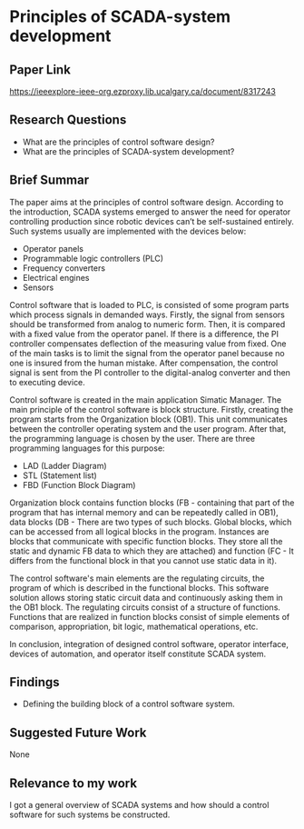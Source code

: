 # Principles of SCADA-system development
## Paper Link

https://ieeexplore-ieee-org.ezproxy.lib.ucalgary.ca/document/8317243

## Research Questions

- What are the principles of control software design?
- What are the principles of SCADA-system development?

## Brief Summar

The paper aims at the principles of control software design. According to the introduction, SCADA systems emerged to answer the need for operator controlling production since robotic devices can’t be self-sustained entirely. Such systems usually are implemented with the devices below:
- Operator panels
- Programmable logic controllers (PLC)
- Frequency converters
- Electrical engines
- Sensors

Control software that is loaded to PLC, is consisted of some program parts which process signals in demanded ways. Firstly, the signal from sensors should be transformed from analog to numeric form. Then, it is compared with a fixed value from the operator panel. If there is a difference, the PI controller compensates deflection of the measuring value from fixed. One of the main tasks is to limit the signal from the operator panel because no one is insured from the human mistake. After compensation, the control signal is sent from the PI controller to the digital-analog converter and then to executing device. 

Control software is created in the main application Simatic Manager. The main principle of the control software is block structure. Firstly, creating the program starts from the Organization block (OB1). This unit communicates between the controller operating system and the user program. After that, the programming language is chosen by the user. There are three programming languages for this purpose:

- LAD (Ladder Diagram)
- STL (Statement list)
- FBD (Function Block Diagram)

Organization block contains function blocks (FB - containing that part of the program that has internal memory and can be repeatedly called in OB1), data blocks (DB - There are two types of such blocks. Global blocks, which can be accessed from all logical blocks in the program. Instances are blocks that communicate with specific function blocks. They store all the static and dynamic FB data to which they are attached) and function (FC - It differs from the functional block in that you cannot use static data in it).

The control software's main elements are the regulating circuits, the program of which is described in the functional blocks. This software solution allows storing static circuit data and continuously asking them in the OB1 block. The regulating circuits consist of a structure of functions. Functions that are realized in function blocks consist of simple elements of comparison, appropriation, bit logic, mathematical operations, etc. 

In conclusion, integration of designed control software, operator interface, devices of automation, and operator itself constitute SCADA system. 

## Findings

- Defining the building block of a control software system.

## Suggested Future Work

None

## Relevance to my work

I got a general overview of SCADA systems and how should a control software for such systems be constructed.